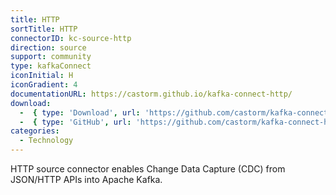 ```yaml
---
title: HTTP
sortTitle: HTTP
connectorID: kc-source-http
direction: source
support: community
type: kafkaConnect
iconInitial: H
iconGradient: 4
documentationURL: https://castorm.github.io/kafka-connect-http/
download:
  -  { type: 'Download', url: 'https://github.com/castorm/kafka-connect-http/releases' }
  -  { type: 'GitHub', url: 'https://github.com/castorm/kafka-connect-http' }
categories:
  - Technology
---
```

HTTP source connector enables Change Data Capture (CDC) from JSON/HTTP APIs into Apache Kafka.

